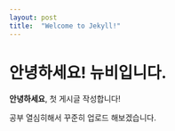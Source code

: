```yaml
---
layout: post
title:  "Welcome to Jekyll!"
---
```


# 안녕하세요! 뉴비입니다.

**안녕하세요**, 첫 게시글 작성합니다!

공부 열심히해서 꾸준히 업로드 해보겠습니다.

